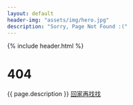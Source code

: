 ```yaml
---
layout: default
header-img: "assets/img/hero.jpg"
description: "Sorry, Page Not Found :("
---
```

{% include header.html %}
<main aria-labelledby="main-title" class="home">
    <div class="post-wrapper">
       <h1>404</h1>
        <span class="subheading">{{ page.description }}</span>
        <a href="/" class="btn">回家再找找</a>
    </div>
</main>


